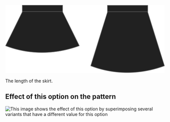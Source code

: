 ![Length bonus](lengthbonus.svg)

The length of the skirt.

## Effect of this option on the pattern

![This image shows the effect of this option by superimposing several variants that have a different value for this option](sandy\_lengthbonus\_sample.svg "Effect of this option on the pattern")
